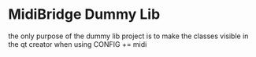 # MidiBridge Dummy Lib 

the only purpose of the dummy lib project is to make the classes visible in the qt creator when using CONFIG += midi